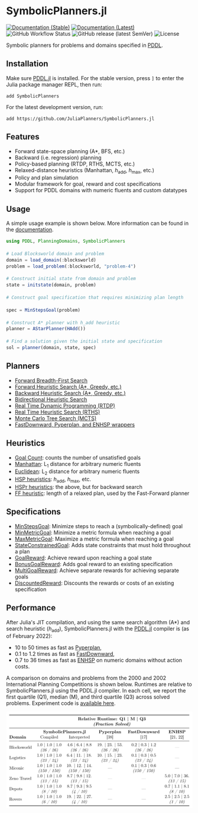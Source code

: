# SymbolicPlanners.jl

[![Documentation (Stable)](https://img.shields.io/badge/docs-stable-blue.svg)](https://juliaplanners.github.io/SymbolicPlanners.jl/stable)
[![Documentation (Latest)](https://img.shields.io/badge/docs-latest-blue.svg)](https://juliaplanners.github.io/SymbolicPlanners.jl/dev)
![GitHub Workflow Status](https://img.shields.io/github/actions/workflow/status/JuliaPlanners/SymbolicPlanners.jl/CI.yml?branch=master)
![GitHub release (latest SemVer)](https://img.shields.io/github/v/release/JuliaPlanners/SymbolicPlanners.jl)
![License](https://img.shields.io/github/license/JuliaPlanners/SymbolicPlanners.jl?color=lightgrey)

Symbolic planners for problems and domains specified in [PDDL](https://github.com/JuliaPlanners/PDDL.jl).

## Installation

Make sure [PDDL.jl](https://github.com/JuliaPlanners/PDDL.jl) is installed. For the stable version, press `]` to enter the Julia package manager REPL, then run:
```
add SymbolicPlanners
```

For the latest development version, run:
```
add https://github.com/JuliaPlanners/SymbolicPlanners.jl
```

## Features

- Forward state-space planning (A*, BFS, etc.)
- Backward (i.e. regression) planning
- Policy-based planning (RTDP, RTHS, MCTS, etc.)
- Relaxed-distance heuristics (Manhattan, _h_<sub>add</sub>, _h_<sub>max</sub>, etc.)
- Policy and plan simulation
- Modular framework for goal, reward and cost specifications
- Support for PDDL domains with numeric fluents and custom datatypes

## Usage

A simple usage example is shown below. More information can be found in the [documentation](https://juliaplanners.github.io/SymbolicPlanners.jl/dev).

```julia
using PDDL, PlanningDomains, SymbolicPlanners

# Load Blocksworld domain and problem
domain = load_domain(:blocksworld)
problem = load_problem(:blocksworld, "problem-4")

# Construct initial state from domain and problem
state = initstate(domain, problem)

# Construct goal specification that requires minimizing plan length

spec = MinStepsGoal(problem)

# Construct A* planner with h_add heuristic
planner = AStarPlanner(HAdd())

# Find a solution given the initial state and specification
sol = planner(domain, state, spec)
```

## Planners

- [Forward Breadth-First Search](src/planners/bfs.jl)
- [Forward Heuristic Search (A*, Greedy, etc.)](src/planners/forward.jl)
- [Backward Heuristic Search (A*, Greedy, etc.)](src/planners/backward.jl)
- [Bidirectional Heuristic Search](src/planners/bidirectional.jl)
- [Real Time Dynamic Programming (RTDP)](src/planners/rtdp.jl)
- [Real Time Heuristic Search (RTHS)](src/planners/rths.jl)
- [Monte Carlo Tree Search (MCTS)](src/planners/mcts.jl)
- [FastDownward, Pyperplan, and ENHSP wrappers](src/planners/external.jl)

## Heuristics

- [Goal Count](src/heuristics/basic.jl): counts the number of unsatisfied goals
- [Manhattan](src/heuristics/metric.jl): L<sub>1</sub> distance for arbitrary numeric fluents
- [Euclidean](src/heuristics/metric.jl): L<sub>2</sub> distance for arbitrary numeric fluents
- [HSP heuristics](src/heuristics/hsp.jl): _h_<sub>add</sub>, _h_<sub>max</sub>, etc.
- [HSPr heuristics](src/heuristics/hsp.jl): the above, but for backward search
- [FF heuristic](src/heuristics/ff.jl): length of a relaxed plan, used by the Fast-Forward planner

## Specifications

- [MinStepsGoal](src/specifications/min_steps.jl): Minimize steps to reach a (symbolically-defined) goal
- [MinMetricGoal](src/specifications/min_metric.jl): Minimize a metric formula when reaching a goal
- [MaxMetricGoal](src/specifications/min_metric.jl): Maximize a metric formula when reaching a goal
- [StateConstrainedGoal](src/specifications/state_constrained.jl): Adds state constraints that must hold throughout a plan
- [GoalReward](src/specifications/goal_reward.jl): Achieve reward upon reaching a goal state
- [BonusGoalReward](src/specifications/goal_reward.jl): Adds goal reward to an existing specification
- [MultiGoalReward](src/specifications/goal_reward.jl): Achieve separate rewards for achieving separate goals
- [DiscountedReward](src/specifications/discounted.jl): Discounts the rewards or costs of an existing specification

## Performance

After Julia's JIT compilation, and using the same search algorithm (A*) and search heuristic (_h_<sub>add</sub>), SymbolicPlanners.jl with the [PDDL.jl](https://github.com/JuliaPlanners/PDDL.jl) compiler is (as of February 2022):
- 10 to 50 times as fast as [Pyperplan](https://github.com/aibasel/pyperplan),
- 0.1 to 1.2 times as fast as [FastDownward](https://www.fast-downward.org/),
- 0.7 to 36 times as fast as [ENHSP](https://sites.google.com/view/enhsp/) on numeric domains without action costs.

A comparison on domains and problems from the 2000 and 2002 International Planning Competitions is shown below. Runtimes are relative to SymbolicPlanners.jl using the PDDL.jl compiler. In each cell, we report the first quartile (Q1), median (M), and third quartile (Q3) across solved problems. Experiment code is [available here](https://github.com/JuliaPlanners/SymbolicPlanners.jl/tree/experiments/experiments).

![Runtime comparison for SymbolicPlanners.jl vs. Pyperplan, FastDownward and ENHSP](assets/runtime-comparison.png)
